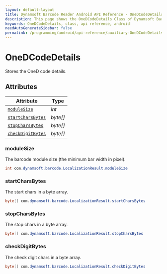 ```yaml
---
layout: default-layout
title: Dynamsoft Barcode Reader Android API Reference - OneDCodeDetails Class
description: This page shows the OneDCodeDetails Class of Dynamsoft Barcode Reader for Android SDK.
keywords: OneDCodeDetails, class, api reference, android
needAutoGenerateSidebar: false
permalink: /programming/android/api-reference/auxiliary-OneDCodeDetails-v7.6.0.html
---
```


# OneDCodeDetails

Stores the OneD code details.

## Attributes
  
| Attribute | Type |
|---------- | ---- |
| [`moduleSize`](#modulesize) | *int* |
| [`startCharsBytes`](#startcharsbytes) | *byte\[\]* |
| [`stopCharsBytes`](#stopcharsbytes) | *byte\[\]* |
| [`checkDigitBytes`](#checkdigitbytes) | *byte\[\]* |

### moduleSize

The barcode module size (the minimum bar width in pixel).

```java
int com.dynamsoft.barcode.LocalizationResult.moduleSize
```

### startCharsBytes

The start chars in a byte array.

```java
byte[] com.dynamsoft.barcode.LocalizationResult.startCharsBytes
```

### stopCharsBytes

The stop chars in a byte array.

```java
byte[] com.dynamsoft.barcode.LocalizationResult.stopCharsBytes
```

### checkDigitBytes

The check digit chars in a byte array.

```java
byte[] com.dynamsoft.barcode.LocalizationResult.checkDigitBytes
```
